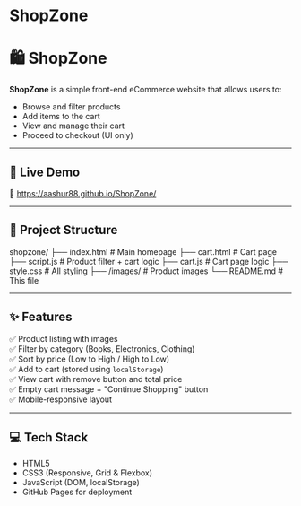 # ShopZone
# 🛍️ ShopZone

**ShopZone** is a simple front-end eCommerce website that allows users to:
- Browse and filter products
- Add items to the cart
- View and manage their cart
- Proceed to checkout (UI only)

---

## 🚀 Live Demo
🔗 https://aashur88.github.io/ShopZone/ 

---

## 📁 Project Structure

shopzone/
├── index.html # Main homepage
├── cart.html # Cart page
├── script.js # Product filter + cart logic
├── cart.js # Cart page logic
├── style.css # All styling
├── /images/ # Product images
└── README.md # This file


---

## ✨ Features

✅ Product listing with images  
✅ Filter by category (Books, Electronics, Clothing)  
✅ Sort by price (Low to High / High to Low)  
✅ Add to cart (stored using `localStorage`)  
✅ View cart with remove button and total price  
✅ Empty cart message + "Continue Shopping" button  
✅ Mobile-responsive layout  

---

## 💻 Tech Stack

- HTML5
- CSS3 (Responsive, Grid & Flexbox)
- JavaScript (DOM, localStorage)
- GitHub Pages for deployment
